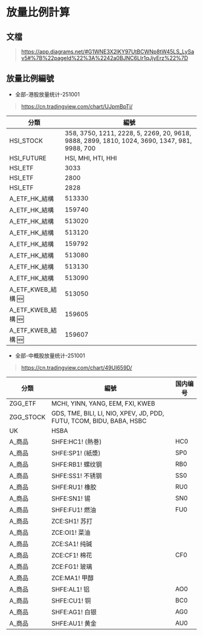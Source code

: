 # 放量比例計算

## 文檔
> https://app.diagrams.net/#G1WNE3X2lKY97UtBCWNp8tW45LS_LySav5#%7B%22pageId%22%3A%2242a0BJNC6LIr1qJjyErz%22%7D

## 放量比例編號
- 全部-港股放量统计-251001
> https://cn.tradingview.com/chart/UJpmBpTj/

| 分類 | 編號 |
| --- | --- |
| HSI_STOCK | 358, 3750, 1211, 2228, 5, 2269, 20, 9618, 9888, 2899, 1810, 1024, 3690, 1347, 981, 9988, 700 |
| HSI_FUTURE | HSI, MHI, HTI, HHI |
| HSI_ETF | 3033 |
| HSI_ETF | 2800 |
| HSI_ETF | 2828 |
| A_ETF_HK_結構 | 513330 |
| A_ETF_HK_結構 | 159740 |
| A_ETF_HK_結構 | 513020 |
| A_ETF_HK_結構 | 513120 |
| A_ETF_HK_結構 | 159792 |
| A_ETF_HK_結構 | 513080 |
| A_ETF_HK_結構 | 513130 |
| A_ETF_HK_結構 | 513090 |
| A_ETF_KWEB_結構 🆕 | 513050 |
| A_ETF_KWEB_結構 🆕 | 159605 |
| A_ETF_KWEB_結構 🆕 | 159607 |

- 全部-中概股放量统计-251001
> https://cn.tradingview.com/chart/49UI659D/

| 分類 | 編號 | 国内编号 | 
| --- | --- | --- |
| ZGG_ETF | MCHI, YINN, YANG, EEM, FXI, KWEB | |
| ZGG_STOCK | GDS, TME, BILI, LI, NIO, XPEV, JD, PDD, FUTU, TCOM, BIDU, BABA, HSBC | |
| UK | HSBA | |
| A_商品 | SHFE:HC1! (熱巻) | HC0 |
| A_商品 | SHFE:SP1! (紙漿) | SP0 |
| A_商品 | SHFE:RB1! 螺纹钢 | RB0 |
| A_商品 | SHFE:SS1! 不锈钢 | SS0 |
| A_商品 | SHFE:RU1! 橡胶   | RU0 |
| A_商品 | SHFE:SN1! 锡     | SN0 |
| A_商品 | SHFE:FU1! 燃油   | FU0 |
| A_商品 | ZCE:SH1! 苏打    | |
| A_商品 | ZCE:OI1! 菜油    | |
| A_商品 | ZCE:SA1! 纯碱    | | 
| A_商品 | ZCE:CF1! 棉花    | CF0 |
| A_商品 | ZCE:FG1! 玻璃    | |
| A_商品 | ZCE:MA1! 甲醇    | |
| A_商品 | SHFE:AL1! 铝     | AO0 |
| A_商品 | SHFE:CU1! 铜     | BC0 |
| A_商品 | SHFE:AG1! 白银   | AG0 |
| A_商品 | SHFE:AU1! 黄金   | AU0 |

